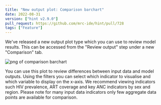```yaml
---
title: "New output plot: Comparison barchart"
date: 2022-08-31
version: ["hint v2.9.0"]
pull_request: https://github.com/mrc-ide/hint/pull/728
tags: ["Feature"]
---
```


We've released a new output plot type which you can use to review model results. This can be accessed from the "Review output" step under a new "Comparison" tab.

![png of comparison barchart](/news/img/comparison-barchart.png)

You can use this plot to review differences between input data and model outputs. Using the filters you can select which indicator to visualise and which variable to display on the x-axis. We recommend viewing indicators such HIV prevalence, ART coverage and key ANC indicators by sex and region. Please note for many input data indicators only few aggregate data points are available for comparison.
